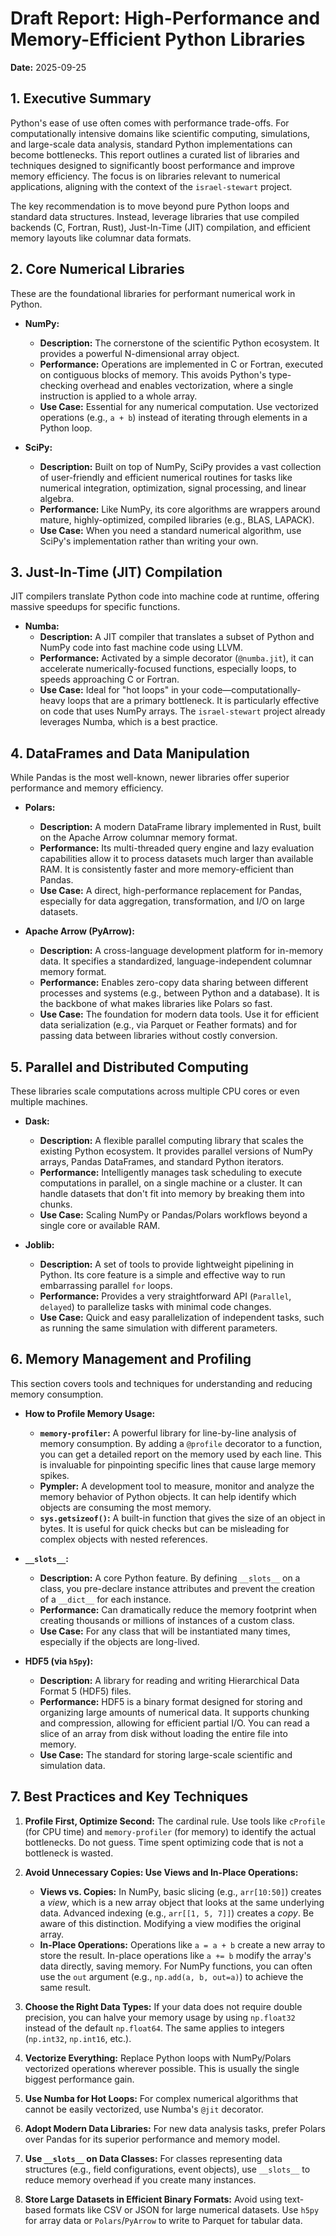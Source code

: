 # Draft Report: High-Performance and Memory-Efficient Python Libraries

**Date:** 2025-09-25

## 1. Executive Summary

Python's ease of use often comes with performance trade-offs. For computationally intensive domains like scientific computing, simulations, and large-scale data analysis, standard Python implementations can become bottlenecks. This report outlines a curated list of libraries and techniques designed to significantly boost performance and improve memory efficiency. The focus is on libraries relevant to numerical applications, aligning with the context of the `israel-stewart` project.

The key recommendation is to move beyond pure Python loops and standard data structures. Instead, leverage libraries that use compiled backends (C, Fortran, Rust), Just-In-Time (JIT) compilation, and efficient memory layouts like columnar data formats.

## 2. Core Numerical Libraries

These are the foundational libraries for performant numerical work in Python.

*   **NumPy:**
    *   **Description:** The cornerstone of the scientific Python ecosystem. It provides a powerful N-dimensional array object.
    *   **Performance:** Operations are implemented in C or Fortran, executed on contiguous blocks of memory. This avoids Python's type-checking overhead and enables vectorization, where a single instruction is applied to a whole array.
    *   **Use Case:** Essential for any numerical computation. Use vectorized operations (e.g., `a + b`) instead of iterating through elements in a Python loop.

*   **SciPy:**
    *   **Description:** Built on top of NumPy, SciPy provides a vast collection of user-friendly and efficient numerical routines for tasks like numerical integration, optimization, signal processing, and linear algebra.
    *   **Performance:** Like NumPy, its core algorithms are wrappers around mature, highly-optimized, compiled libraries (e.g., BLAS, LAPACK).
    *   **Use Case:** When you need a standard numerical algorithm, use SciPy's implementation rather than writing your own.

## 3. Just-In-Time (JIT) Compilation

JIT compilers translate Python code into machine code at runtime, offering massive speedups for specific functions.

*   **Numba:**
    *   **Description:** A JIT compiler that translates a subset of Python and NumPy code into fast machine code using LLVM.
    *   **Performance:** Activated by a simple decorator (`@numba.jit`), it can accelerate numerically-focused functions, especially loops, to speeds approaching C or Fortran.
    *   **Use Case:** Ideal for "hot loops" in your code—computationally-heavy loops that are a primary bottleneck. It is particularly effective on code that uses NumPy arrays. The `israel-stewart` project already leverages Numba, which is a best practice.

## 4. DataFrames and Data Manipulation

While Pandas is the most well-known, newer libraries offer superior performance and memory efficiency.

*   **Polars:**
    *   **Description:** A modern DataFrame library implemented in Rust, built on the Apache Arrow columnar memory format.
    *   **Performance:** Its multi-threaded query engine and lazy evaluation capabilities allow it to process datasets much larger than available RAM. It is consistently faster and more memory-efficient than Pandas.
    *   **Use Case:** A direct, high-performance replacement for Pandas, especially for data aggregation, transformation, and I/O on large datasets.

*   **Apache Arrow (PyArrow):**
    *   **Description:** A cross-language development platform for in-memory data. It specifies a standardized, language-independent columnar memory format.
    *   **Performance:** Enables zero-copy data sharing between different processes and systems (e.g., between Python and a database). It is the backbone of what makes libraries like Polars so fast.
    *   **Use Case:** The foundation for modern data tools. Use it for efficient data serialization (e.g., via Parquet or Feather formats) and for passing data between libraries without costly conversion.

## 5. Parallel and Distributed Computing

These libraries scale computations across multiple CPU cores or even multiple machines.

*   **Dask:**
    *   **Description:** A flexible parallel computing library that scales the existing Python ecosystem. It provides parallel versions of NumPy arrays, Pandas DataFrames, and standard Python iterators.
    *   **Performance:** Intelligently manages task scheduling to execute computations in parallel, on a single machine or a cluster. It can handle datasets that don't fit into memory by breaking them into chunks.
    *   **Use Case:** Scaling NumPy or Pandas/Polars workflows beyond a single core or available RAM.

*   **Joblib:**
    *   **Description:** A set of tools to provide lightweight pipelining in Python. Its core feature is a simple and effective way to run embarrassing parallel `for` loops.
    *   **Performance:** Provides a very straightforward API (`Parallel`, `delayed`) to parallelize tasks with minimal code changes.
    *   **Use Case:** Quick and easy parallelization of independent tasks, such as running the same simulation with different parameters.

## 6. Memory Management and Profiling

This section covers tools and techniques for understanding and reducing memory consumption.

*   **How to Profile Memory Usage:**
    *   **`memory-profiler`:** A powerful library for line-by-line analysis of memory consumption. By adding a `@profile` decorator to a function, you can get a detailed report on the memory used by each line. This is invaluable for pinpointing specific lines that cause large memory spikes.
    *   **Pympler:** A development tool to measure, monitor and analyze the memory behavior of Python objects. It can help identify which objects are consuming the most memory.
    *   **`sys.getsizeof()`:** A built-in function that gives the size of an object in bytes. It is useful for quick checks but can be misleading for complex objects with nested references.

*   **`__slots__`:**
    *   **Description:** A core Python feature. By defining `__slots__` on a class, you pre-declare instance attributes and prevent the creation of a `__dict__` for each instance.
    *   **Performance:** Can dramatically reduce the memory footprint when creating thousands or millions of instances of a custom class.
    *   **Use Case:** For any class that will be instantiated many times, especially if the objects are long-lived.

*   **HDF5 (via `h5py`):**
    *   **Description:** A library for reading and writing Hierarchical Data Format 5 (HDF5) files.
    *   **Performance:** HDF5 is a binary format designed for storing and organizing large amounts of numerical data. It supports chunking and compression, allowing for efficient partial I/O. You can read a slice of an array from disk without loading the entire file into memory.
    *   **Use Case:** The standard for storing large-scale scientific and simulation data.

## 7. Best Practices and Key Techniques

1.  **Profile First, Optimize Second:** The cardinal rule. Use tools like `cProfile` (for CPU time) and `memory-profiler` (for memory) to identify the actual bottlenecks. Do not guess. Time spent optimizing code that is not a bottleneck is wasted.

2.  **Avoid Unnecessary Copies: Use Views and In-Place Operations:**
    *   **Views vs. Copies:** In NumPy, basic slicing (e.g., `arr[10:50]`) creates a *view*, which is a new array object that looks at the same underlying data. Advanced indexing (e.g., `arr[[1, 5, 7]]`) creates a *copy*. Be aware of this distinction. Modifying a view modifies the original array.
    *   **In-Place Operations:** Operations like `a = a + b` create a new array to store the result. In-place operations like `a += b` modify the array's data directly, saving memory. For NumPy functions, you can often use the `out` argument (e.g., `np.add(a, b, out=a)`) to achieve the same result.

3.  **Choose the Right Data Types:** If your data does not require double precision, you can halve your memory usage by using `np.float32` instead of the default `np.float64`. The same applies to integers (`np.int32`, `np.int16`, etc.).

4.  **Vectorize Everything:** Replace Python loops with NumPy/Polars vectorized operations wherever possible. This is usually the single biggest performance gain.

5.  **Use Numba for Hot Loops:** For complex numerical algorithms that cannot be easily vectorized, use Numba's `@jit` decorator.

6.  **Adopt Modern Data Libraries:** For new data analysis tasks, prefer Polars over Pandas for its superior performance and memory model.

7.  **Use `__slots__` on Data Classes:** For classes representing data structures (e.g., field configurations, event objects), use `__slots__` to reduce memory overhead if you create many instances.

8.  **Store Large Datasets in Efficient Binary Formats:** Avoid using text-based formats like CSV or JSON for large numerical datasets. Use `h5py` for array data or `Polars`/`PyArrow` to write to Parquet for tabular data.
